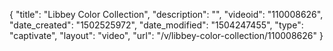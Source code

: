 {
    "title": "Libbey Color Collection",
    "description": "",
    "videoid": "110008626",
    "date_created": "1502525972",
    "date_modified": "1504247455",
    "type": "captivate",
    "layout": "video",
    "url": "\/v\/libbey-color-collection\/110008626"
}